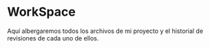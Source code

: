 # WorkSpace
Aquí albergaremos todos los archivos de mi proyecto y el historial de revisiones de cada uno de ellos.
